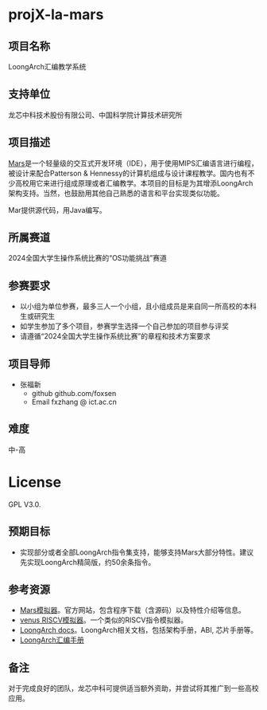 # projX-la-mars

## 项目名称

LoongArch汇编教学系统

## 支持单位

龙芯中科技术股份有限公司、中国科学院计算技术研究所

## 项目描述

[Mars](http://courses.missouristate.edu/kenvollmar/mars/)是一个轻量级的交互式开发环境（IDE），用于使用MIPS汇编语言进行编程，被设计来配合Patterson & Hennessy的计算机组成与设计课程教学。国内也有不少高校用它来进行组成原理或者汇编教学。本项目的目标是为其增添LoongArch架构支持。当然，也鼓励用其他自己熟悉的语言和平台实现类似功能。

Mar提供源代码，用Java编写。

## 所属赛道

2024全国大学生操作系统比赛的“OS功能挑战”赛道

## 参赛要求

* 以小组为单位参赛，最多三人一个小组，且小组成员是来自同一所高校的本科生或研究生
* 如学生参加了多个项目，参赛学生选择一个自己参加的项目参与评奖
* 请遵循“2024全国大学生操作系统比赛”的章程和技术方案要求

## 项目导师

* 张福新 
    - github github.com/foxsen
    - Email  fxzhang @ ict.ac.cn

## 难度

中-高

# License

GPL V3.0.

## 预期目标

* 实现部分或者全部LoongArch指令集支持，能够支持Mars大部分特性。建议先实现LoongArch精简版，约50余条指令。

## 参考资源

* [Mars模拟器](http://courses.missouristate.edu/kenvollmar/mars/)。官方网站，包含程序下载（含源码）以及特性介绍等信息。
* [venus RISCV模拟器](https://github.com/61c-teach/venus)。一个类似的RISCV指令模拟器。
* [LoongArch docs](https://github.com/loongson/LoongArch-Documentation)。LoongArch相关文档，包括架构手册，ABI, 芯片手册等。
* [LoongArch汇编手册](https://github.com/loongson/la-asm-manual)

## 备注

对于完成良好的团队，龙芯中科可提供适当额外资助，并尝试将其推广到一些高校应用。
